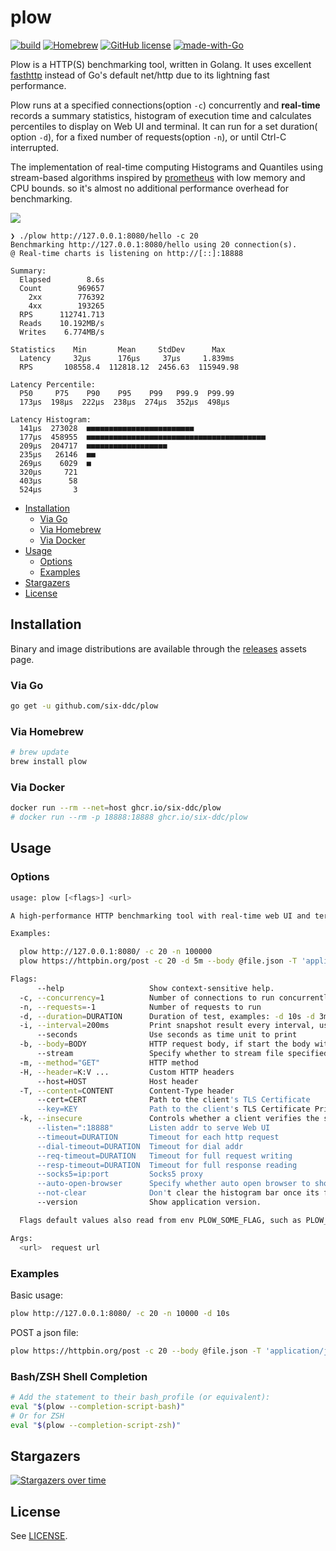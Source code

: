# plow <!-- omit in toc -->

[![build](https://github.com/six-ddc/plow/actions/workflows/release.yml/badge.svg)](https://github.com/six-ddc/plow/actions/workflows/release.yml)
[![Homebrew](https://img.shields.io/badge/dynamic/json.svg?url=https://formulae.brew.sh/api/formula/plow.json&query=$.versions.stable&label=homebrew)](https://formulae.brew.sh/formula/plow)
[![GitHub license](https://img.shields.io/github/license/six-ddc/plow.svg)](https://github.com/six-ddc/plow/blob/main/LICENSE)
[![made-with-Go](https://img.shields.io/badge/Made%20with-Go-1f425f.svg)](http://golang.org)

Plow is a HTTP(S) benchmarking tool, written in Golang. It uses
excellent [fasthttp](https://github.com/valyala/fasthttp#http-client-comparison-with-nethttp) instead of Go's default
net/http due to its lightning fast performance.

Plow runs at a specified connections(option `-c`) concurrently and **real-time** records a summary statistics, histogram
of execution time and calculates percentiles to display on Web UI and terminal. It can run for a set duration(
option `-d`), for a fixed number of requests(option `-n`), or until Ctrl-C interrupted.

The implementation of real-time computing Histograms and Quantiles using stream-based algorithms inspired
by [prometheus](https://github.com/prometheus/client_golang) with low memory and CPU bounds. so it's almost no
additional performance overhead for benchmarking.

![](https://github.com/six-ddc/plow/blob/main/demo.gif?raw=true)

```text
❯ ./plow http://127.0.0.1:8080/hello -c 20
Benchmarking http://127.0.0.1:8080/hello using 20 connection(s).
@ Real-time charts is listening on http://[::]:18888

Summary:
  Elapsed        8.6s
  Count        969657
    2xx        776392
    4xx        193265
  RPS      112741.713
  Reads    10.192MB/s
  Writes    6.774MB/s

Statistics    Min       Mean     StdDev      Max
  Latency     32µs      176µs     37µs     1.839ms
  RPS       108558.4  112818.12  2456.63  115949.98

Latency Percentile:
  P50     P75    P90    P95    P99   P99.9  P99.99
  173µs  198µs  222µs  238µs  274µs  352µs  498µs

Latency Histogram:
  141µs  273028  ■■■■■■■■■■■■■■■■■■■■■■■■
  177µs  458955  ■■■■■■■■■■■■■■■■■■■■■■■■■■■■■■■■■■■■■■■■
  209µs  204717  ■■■■■■■■■■■■■■■■■■
  235µs   26146  ■■
  269µs    6029  ■
  320µs     721
  403µs      58
  524µs       3
```

- [Installation](#installation)
    - [Via Go](#via-go)
    - [Via Homebrew](#via-homebrew)
    - [Via Docker](#via-docker)
- [Usage](#usage)
    - [Options](#options)
    - [Examples](#examples)
- [Stargazers](#Stargazers)
- [License](#license)

## Installation

Binary and image distributions are available through the [releases](https://github.com/six-ddc/plow/releases)
assets page.

### Via Go

```bash
go get -u github.com/six-ddc/plow
```

### Via Homebrew

```sh
# brew update
brew install plow
```

### Via Docker

```bash
docker run --rm --net=host ghcr.io/six-ddc/plow
# docker run --rm -p 18888:18888 ghcr.io/six-ddc/plow
```

## Usage

### Options

```bash
usage: plow [<flags>] <url>

A high-performance HTTP benchmarking tool with real-time web UI and terminal displaying

Examples:

  plow http://127.0.0.1:8080/ -c 20 -n 100000
  plow https://httpbin.org/post -c 20 -d 5m --body @file.json -T 'application/json' -m POST

Flags:
      --help                   Show context-sensitive help.
  -c, --concurrency=1          Number of connections to run concurrently
  -n, --requests=-1            Number of requests to run
  -d, --duration=DURATION      Duration of test, examples: -d 10s -d 3m
  -i, --interval=200ms         Print snapshot result every interval, use 0 to print once at the end
      --seconds                Use seconds as time unit to print
  -b, --body=BODY              HTTP request body, if start the body with @, the rest should be a filename to read
      --stream                 Specify whether to stream file specified by '--body @file' using chunked encoding or to read into memory
  -m, --method="GET"           HTTP method
  -H, --header=K:V ...         Custom HTTP headers
      --host=HOST              Host header
  -T, --content=CONTENT        Content-Type header
      --cert=CERT              Path to the client's TLS Certificate
      --key=KEY                Path to the client's TLS Certificate Private Key
  -k, --insecure               Controls whether a client verifies the server's certificate chain and host name
      --listen=":18888"        Listen addr to serve Web UI
      --timeout=DURATION       Timeout for each http request
      --dial-timeout=DURATION  Timeout for dial addr
      --req-timeout=DURATION   Timeout for full request writing
      --resp-timeout=DURATION  Timeout for full response reading
      --socks5=ip:port         Socks5 proxy
      --auto-open-browser      Specify whether auto open browser to show Web charts
      --not-clear              Don't clear the histogram bar once its finished
      --version                Show application version.

  Flags default values also read from env PLOW_SOME_FLAG, such as PLOW_TIMEOUT=5s equals to --timeout=5s

Args:
  <url>  request url
```

### Examples

Basic usage:

```bash
plow http://127.0.0.1:8080/ -c 20 -n 10000 -d 10s
```

POST a json file:

```bash
plow https://httpbin.org/post -c 20 --body @file.json -T 'application/json' -m POST
```

### Bash/ZSH Shell Completion

```bash
# Add the statement to their bash_profile (or equivalent):
eval "$(plow --completion-script-bash)"
# Or for ZSH
eval "$(plow --completion-script-zsh)"
```

## Stargazers

[![Stargazers over time](https://starchart.cc/six-ddc/plow.svg)](https://starchart.cc/six-ddc/plow)

## License

See [LICENSE](https://github.com/six-ddc/plow/blob/master/LICENSE).

